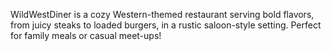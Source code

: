WildWestDiner is a cozy Western-themed restaurant serving bold flavors, from juicy steaks to loaded burgers, in a rustic saloon-style setting. Perfect for family meals or casual meet-ups! 
